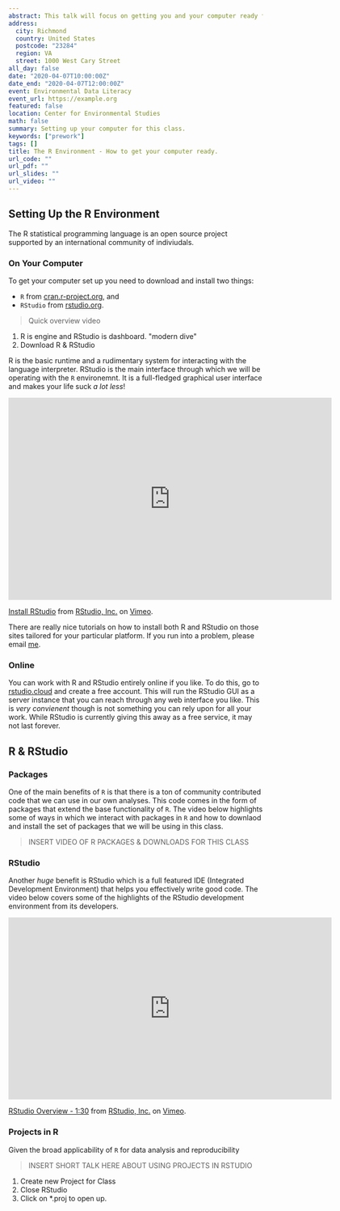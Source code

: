 ```yaml
---
abstract: This talk will focus on getting you and your computer ready for the semester.  There are some applications that you'll need to download and install on your computer *before* we start class.  We will also need to install some packages in `R` that have all the data sets and other content that we use in the class so you will be ready.
address:
  city: Richmond
  country: United States
  postcode: "23284"
  region: VA
  street: 1000 West Cary Street
all_day: false
date: "2020-04-07T10:00:00Z"
date_end: "2020-04-07T12:00:00Z"
event: Environmental Data Literacy
event_url: https://example.org
featured: false
location: Center for Environmental Studies
math: false
summary: Setting up your computer for this class.
keywords: ["prework"]
tags: []
title: The R Environment - How to get your computer ready.
url_code: ""
url_pdf: ""
url_slides: ""
url_video: ""
---
```



## Setting Up the R Environment

The R statistical programming language is an open source project supported by an international community of indiviudals.


### On Your Computer

To get your computer set up you need to download and install two things:  
 - `R` from [cran.r-project.org](https://cran.r-project.org), and 
 - `RStudio` from [rstudio.org](https://rstudio.org).
 
> Quick overview video 

1. R is engine and RStudio is dashboard.  "modern dive"
2. Download R & RStudio

 
 
 
R is the basic runtime and a rudimentary system for interacting with the language interpreter.  RStudio is the main interface through which we will be operating with the `R` environemnt.  It is a full-fledged graphical user interface and makes your life suck *a lot less*!  


<iframe src="https://player.vimeo.com/video/203516968?color=428bca" width="640" height="400" frameborder="0" allow="autoplay; fullscreen" allowfullscreen></iframe>
<p><a href="https://vimeo.com/203516968">Install RStudio</a> from <a href="https://vimeo.com/rstudioinc">RStudio, Inc.</a> on <a href="https://vimeo.com">Vimeo</a>.</p>


There are really nice tutorials on how to install both R and RStudio on those sites tailored for your particular platform.  If you run into a problem, please email [me](mailto:rjdyer@vcu.edu&subject=Install-Problem).


### Online

You can work with R and RStudio entirely online if you like.  To do this, go to [rstudio.cloud](https://rstudio.cloud) and create a free account.  This will run the RStudio GUI as a server instance that you can reach through any web interface you like.  This is *very convienent* though is not something you can rely upon for all your work.  While RStudio is currently giving this away as a free service, it may not last forever. 

## R & RStudio 



### Packages

One of the main benefits of `R` is that there is a ton of community contributed code that we can use in our own analyses.  This code comes in the form of packages that extend the base functionality of `R`.  The video below highlights some of ways in which we interact with packages in `R` and how to downlaod and install the set of packages that we will be using in this class.


> INSERT VIDEO OF R PACKAGES & DOWNLOADS FOR THIS CLASS  


### RStudio 


Another *huge* benefit is RStudio which is a full featured IDE (Integrated Development Environment) that helps you effectively write good code.  The video below covers some of the highlights of the RStudio development environment from its developers.


<iframe src="https://player.vimeo.com/video/97166163?color=428bca" width="640" height="360" frameborder="0" allow="autoplay; fullscreen" allowfullscreen></iframe>
<p><a href="https://vimeo.com/97166163">RStudio Overview - 1:30</a> from <a href="https://vimeo.com/rstudioinc">RStudio, Inc.</a> on <a href="https://vimeo.com">Vimeo</a>.</p>



### Projects in R

Given the broad applicability of `R` for data analysis and reproducibility 

> INSERT SHORT TALK HERE ABOUT USING PROJECTS IN RSTUDIO





1. Create new Project for Class
2. Close RStudio
3. Click on *.proj to open up.